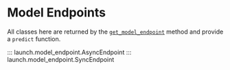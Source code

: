 # Model Endpoints

All classes here are returned by the 
[`get_model_endpoint`](/api/client/#launch.client.LaunchClient.get_model_endpoint)
method and provide a `predict` function.

::: launch.model_endpoint.AsyncEndpoint
::: launch.model_endpoint.SyncEndpoint
